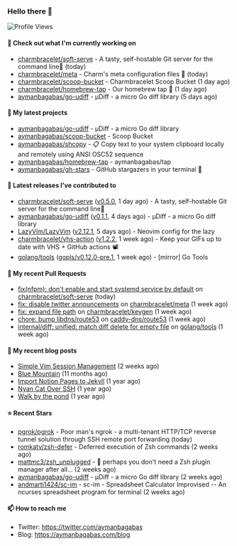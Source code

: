 ### Hello there 👋

![Profile Views](https://komarev.com/ghpvc/?username=aymanbagabas&label=PROFILE+VIEWS)

#### 👷 Check out what I'm currently working on

- [charmbracelet/soft-serve](https://github.com/charmbracelet/soft-serve) - A tasty, self-hostable Git server for the command line🍦 (today)
- [charmbracelet/meta](https://github.com/charmbracelet/meta) - Charm&#39;s meta configuration files 🫥 (today)
- [charmbracelet/scoop-bucket](https://github.com/charmbracelet/scoop-bucket) - Charmbracelet Scoop Bucket (1 day ago)
- [charmbracelet/homebrew-tap](https://github.com/charmbracelet/homebrew-tap) - Our homebrew tap 🍺 (1 day ago)
- [aymanbagabas/go-udiff](https://github.com/aymanbagabas/go-udiff) - µDiff - a micro Go diff library (5 days ago)

#### 🌱 My latest projects

- [aymanbagabas/go-udiff](https://github.com/aymanbagabas/go-udiff) - µDiff - a micro Go diff library
- [aymanbagabas/scoop-bucket](https://github.com/aymanbagabas/scoop-bucket) - Scoop Bucket
- [aymanbagabas/shcopy](https://github.com/aymanbagabas/shcopy) - 📋 Copy text to your system clipboard locally and remotely using ANSI OSC52 sequence
- [aymanbagabas/homebrew-tap](https://github.com/aymanbagabas/homebrew-tap) - aymanbagabas/tap
- [aymanbagabas/gh-stars](https://github.com/aymanbagabas/gh-stars) - GitHub stargazers in your terminal 🌟

#### 🔭 Latest releases I've contributed to

- [charmbracelet/soft-serve](https://github.com/charmbracelet/soft-serve) ([v0.5.0](https://github.com/charmbracelet/soft-serve/releases/tag/v0.5.0), 1 day ago) - A tasty, self-hostable Git server for the command line🍦
- [aymanbagabas/go-udiff](https://github.com/aymanbagabas/go-udiff) ([v0.1.1](https://github.com/aymanbagabas/go-udiff/releases/tag/v0.1.1), 4 days ago) - µDiff - a micro Go diff library
- [LazyVim/LazyVim](https://github.com/LazyVim/LazyVim) ([v2.12.1](https://github.com/LazyVim/LazyVim/releases/tag/v2.12.1), 5 days ago) - Neovim config for the lazy
- [charmbracelet/vhs-action](https://github.com/charmbracelet/vhs-action) ([v1.2.2](https://github.com/charmbracelet/vhs-action/releases/tag/v1.2.2), 1 week ago) - Keep your GIFs up to date with VHS &#43; GitHub actions 📽️
- [golang/tools](https://github.com/golang/tools) ([gopls/v0.12.0-pre.1](https://github.com/golang/tools/releases/tag/gopls/v0.12.0-pre.1), 1 week ago) - [mirror] Go Tools

#### 🔨 My recent Pull Requests

- [fix(nfpm): don&#39;t enable and start systemd service by default](https://github.com/charmbracelet/soft-serve/pull/258) on [charmbracelet/soft-serve](https://github.com/charmbracelet/soft-serve) (today)
- [fix: disable twitter announcements](https://github.com/charmbracelet/meta/pull/82) on [charmbracelet/meta](https://github.com/charmbracelet/meta) (1 week ago)
- [fix: expand file path](https://github.com/charmbracelet/keygen/pull/11) on [charmbracelet/keygen](https://github.com/charmbracelet/keygen) (1 week ago)
- [chore: bump libdns/route53](https://github.com/caddy-dns/route53/pull/34) on [caddy-dns/route53](https://github.com/caddy-dns/route53) (1 week ago)
- [internal/diff: unified: match diff delete for empty file](https://github.com/golang/tools/pull/436) on [golang/tools](https://github.com/golang/tools) (1 week ago)

#### 📜 My recent blog posts

- [Simple Vim Session Management](https://aymanbagabas.com/blog/2023/04/13/simple-vim-session-management.html) (2 weeks ago)
- [Blue Mountain](https://aymanbagabas.com/blog/2022/06/02/blue-mountain.html) (11 months ago)
- [Import Notion Pages to Jekyll](https://aymanbagabas.com/blog/2022/03/29/import-notion-pages-to-jekyll.html) (1 year ago)
- [Nyan Cat Over SSH](https://aymanbagabas.com/blog/2022/03/25/nyan-cat-over-ssh.html) (1 year ago)
- [Walk by the pond](https://aymanbagabas.com/blog/2022/03/10/walk-by-the-pond.html) (1 year ago)

#### ⭐ Recent Stars

- [pgrok/pgrok](https://github.com/pgrok/pgrok) - Poor man&#39;s ngrok - a multi-tenant HTTP/TCP reverse tunnel solution through SSH remote port forwarding (today)
- [romkatv/zsh-defer](https://github.com/romkatv/zsh-defer) - Deferred execution of Zsh commands (2 weeks ago)
- [mattmc3/zsh_unplugged](https://github.com/mattmc3/zsh_unplugged) -  🤔 perhaps you don&#39;t need a Zsh plugin manager after all... (2 weeks ago)
- [aymanbagabas/go-udiff](https://github.com/aymanbagabas/go-udiff) - µDiff - a micro Go diff library (2 weeks ago)
- [andmarti1424/sc-im](https://github.com/andmarti1424/sc-im) - sc-im - Spreadsheet Calculator Improvised -- An ncurses spreadsheet program for terminal (2 weeks ago)

#### 📫 How to reach me

- Twitter: https://twitter.com/aymanbagabas
- Blog: https://aymanbagabas.com/blog
